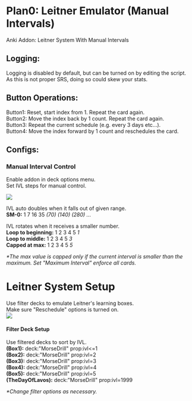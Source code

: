 # Plan0: Leitner Emulator (Manual Intervals)
Anki Addon: Leitner System With Manual Intervals

## Logging:
Logging is disabled by default, but can be turned on by editing the script. As this is not proper SRS, doing so could skew your stats.

## Button Operations:
Button1: Reset, start index from 1. Repeat the card again.  
Button2: Move the index back by 1 count. Repeat the card again.  
Button3: Repeat the current schedule (e.g. every 3 days etc...).  
Button4: Move the index forward by 1 count and reschedules the card.  

## Configs:
### Manual Interval Control
Enable addon in deck options menu.  
Set IVL steps for manual control.  

<img src="https://github.com/lovac42/LeitnerEmulator/blob/master/screenshots/optmenu.png?raw=true"/>

IVL auto doubles when it falls out of given range.  
<b>SM-0:</b> 1 7 16 35 <i>(70) (140) (280)  ...</i>  


IVL rotates when it receives a smaller number.  
<b>Loop to beginning:</b> 1 2 3 4 5 <i>1</i>  
<b>Loop to middle:</b> 1 2 3 4 5 <i>3</i>  
<b>Capped at max:</b> 1 2 3 4 5 <i>5</i>  

<i>*The max value is capped only if the current interval is smaller than the maximum. Set "Maximum Interval" enforce all cards.</i>


# Leitner System Setup
Use filter decks to emulate Leitner's learning boxes.  
Make sure "Reschedule" options is turned on.  
<img src="https://github.com/lovac42/LeitnerEmulator/blob/master/screenshots/leitner.png?raw=true"/>

#### Filter Deck Setup
Use filtered decks to sort by IVL.  
<b> (Box1):</b> deck:"MorseDrill" prop:ivl<=1  
<b> (Box2):</b> deck:"MorseDrill" prop:ivl=2  
<b> (Box3):</b> deck:"MorseDrill" prop:ivl=3  
<b> (Box4):</b> deck:"MorseDrill" prop:ivl=4  
<b> (Box5):</b> deck:"MorseDrill" prop:ivl=5  
<b> (TheDayOfLavos):</b> deck:"MorseDrill"  prop:ivl=1999  

<i>*Change filter options as necessary.</i>
